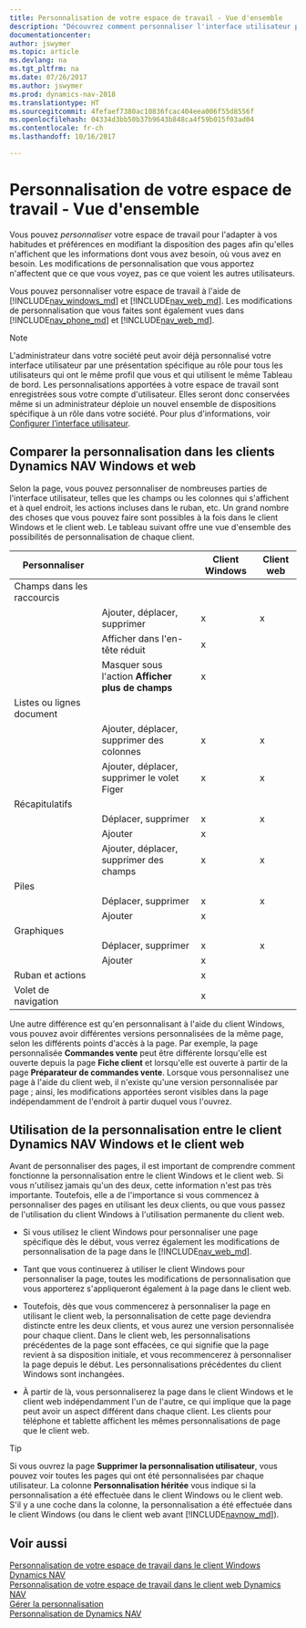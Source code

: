```yaml
---
title: Personnalisation de votre espace de travail - Vue d'ensemble
description: "Découvrez comment personnaliser l'interface utilisateur pour l'adapter à votre méthode de travail."
documentationcenter: 
author: jswymer
ms.topic: article
ms.devlang: na
ms.tgt_pltfrm: na
ms.date: 07/26/2017
ms.author: jswymer
ms.prod: dynamics-nav-2018
ms.translationtype: HT
ms.sourcegitcommit: 4fefaef7380ac10836fcac404eea006f55d8556f
ms.openlocfilehash: 04334d3bb50b37b9643b848ca4f59b015f03ad04
ms.contentlocale: fr-ch
ms.lasthandoff: 10/16/2017

---
```

# <a name="personalizing-your-workspace---overview"></a>Personnalisation de votre espace de travail - Vue d'ensemble
Vous pouvez *personnaliser* votre espace de travail pour l'adapter à vos habitudes et préférences en modifiant la disposition des pages afin qu'elles n'affichent que les informations dont vous avez besoin, où vous avez en besoin. Les modifications de personnalisation que vous apportez n'affectent que ce que vous voyez, pas ce que voient les autres utilisateurs.

Vous pouvez personnaliser votre espace de travail à l'aide de [!INCLUDE[nav_windows_md](includes/nav_windows_md.md)] et [!INCLUDE[nav_web_md](includes/nav_web_md.md)]. Les modifications de personnalisation que vous faites sont également vues dans [!INCLUDE[nav_phone_md](includes/nav_phone_md.md)] et [!INCLUDE[nav_web_md](includes/nav_phone_md.md)].
  
> [!NOTE]  
> L'administrateur dans votre société peut avoir déjà personnalisé votre interface utilisateur par une présentation spécifique au rôle pour tous les utilisateurs qui ont le même profil que vous et qui utilisent le même Tableau de bord. Les personnalisations apportées à votre espace de travail sont enregistrées sous votre compte d'utilisateur. Elles seront donc conservées même si un administrateur déploie un nouvel ensemble de dispositions spécifique à un rôle dans votre société. Pour plus d'informations, voir [Configurer l’interface utilisateur](admin-configure-user-interface.md).

## <a name="comparing-personalization-in-the-dynamics-nav-windows-and-web-clients"></a>Comparer la personnalisation dans les clients Dynamics NAV Windows et web
Selon la page, vous pouvez personnaliser de nombreuses parties de l'interface utilisateur, telles que les champs ou les colonnes qui s'affichent et à quel endroit, les actions incluses dans le ruban, etc. Un grand nombre des choses que vous pouvez faire sont possibles à la fois dans le client Windows et le client web. Le tableau suivant offre une vue d'ensemble des possibilités de personnalisation de chaque client.

|  Personnaliser  ||  Client Windows  |  Client web  |
|---------------|-|------------------|--------------|
|Champs dans les raccourcis||||
||Ajouter, déplacer, supprimer |x|x|
||Afficher dans l'en-tête réduit|x||
||Masquer sous l'action **Afficher plus de champs**|x||
|Listes ou lignes document ||||
||Ajouter, déplacer, supprimer des colonnes  |x|x|
||Ajouter, déplacer, supprimer le volet Figer  |x|x|
|Récapitulatifs|||
||Déplacer, supprimer|x|x|
||Ajouter|x||
||Ajouter, déplacer, supprimer des champs|x|x|
|Piles||||
||Déplacer, supprimer|x|x|
||Ajouter |x||
|Graphiques||||
||Déplacer, supprimer|x|x|
||Ajouter|x| |
|Ruban et actions||x||
|Volet de navigation||x||

Une autre différence est qu'en personnalisant à l'aide du client Windows, vous pouvez avoir différentes versions personnalisées de la même page, selon les différents points d'accès à la page. Par exemple, la page personnalisée **Commandes vente** peut être différente lorsqu'elle est ouverte depuis la page **Fiche client** et lorsqu'elle est ouverte à partir de la page **Préparateur de commandes vente**. Lorsque vous personnalisez une page à l'aide du client web, il n'existe qu'une version personnalisée par page ; ainsi, les modifications apportées seront visibles dans la page indépendamment de l'endroit à partir duquel vous l'ouvrez.

##  <a name="PersonalizationWinWeb"></a>Utilisation de la personnalisation entre le client Dynamics NAV Windows et le client web
Avant de personnaliser des pages, il est important de comprendre comment fonctionne la personnalisation entre le client Windows et le client web. Si vous n'utilisez jamais qu'un des deux, cette information n'est pas très importante. Toutefois, elle a de l'importance si vous commencez à personnaliser des pages en utilisant les deux clients, ou que vous passez de l'utilisation du client Windows à l'utilisation permanente du client web.  

-   Si vous utilisez le client Windows pour personnaliser une page spécifique dès le début, vous verrez également les modifications de personnalisation de la page dans le [!INCLUDE[nav_web_md](includes/nav_web_md.md)].

-   Tant que vous continuerez à utiliser le client Windows pour personnaliser la page, toutes les modifications de personnalisation que vous apporterez s'appliqueront également à la page dans le client web.

-   Toutefois, dès que vous commencerez à personnaliser la page en utilisant le client web, la personnalisation de cette page deviendra distincte entre les deux clients, et vous aurez une version personnalisée pour chaque client. Dans le client web, les personnalisations précédentes de la page sont effacées, ce qui signifie que la page revient à sa disposition initiale, et vous recommencerez à personnaliser la page depuis le début. Les personnalisations précédentes du client Windows sont inchangées.

- À partir de là, vous personnaliserez la page dans le client Windows et le client web indépendamment l'un de l'autre, ce qui implique que la page peut avoir un aspect différent dans chaque client. Les clients pour téléphone et tablette affichent les mêmes personnalisations de page que le client web.  

> [!Tip]  
>Si vous ouvrez la page **Supprimer la personnalisation utilisateur**, vous pouvez voir toutes les pages qui ont été personnalisées par chaque utilisateur. La colonne **Personnalisation héritée** vous indique si la personnalisation a été effectuée dans le client Windows ou le client web. S'il y a une coche dans la colonne, la personnalisation a été effectuée dans le client Windows (ou dans le client web avant [!INCLUDE[navnow_md](includes/navnow_md.md)]).

## <a name="see-also"></a>Voir aussi
[Personnalisation de votre espace de travail dans le client Windows Dynamics NAV](ui-personalization-windows-client.md)  
[Personnalisation de votre espace de travail dans le client web Dynamics NAV](ui-personalization-user.md)  
[Gérer la personnalisation](ui-personalization-manage.md)  
[Personnalisation de Dynamics NAV](ui-customizing-overview.md)  

